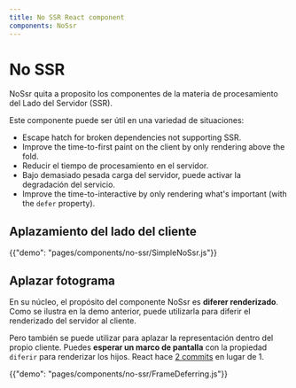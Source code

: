 ```yaml
---
title: No SSR React component
components: NoSsr
---
```


# No SSR

<p class="description">NoSsr quita a proposito los componentes de la materia de procesamiento del Lado del Servidor (SSR).</p>

Este componente puede ser útil en una variedad de situaciones:

- Escape hatch for broken dependencies not supporting SSR.
- Improve the time-to-first paint on the client by only rendering above the fold.
- Reducir el tiempo de procesamiento en el servidor.
- Bajo demasiado pesada carga del servidor, puede activar la degradación del servicio.
- Improve the time-to-interactive by only rendering what's important (with the `defer` property).

## Aplazamiento del lado del cliente

{{"demo": "pages/components/no-ssr/SimpleNoSsr.js"}}

## Aplazar fotograma

En su núcleo, el propósito del componente NoSsr es **diferer renderizado**. Como se ilustra en la demo anterior, puede utilizarla para diferir el renderizado del servidor al cliente.

Pero también se puede utilizar para aplazar la representación dentro del propio cliente. Puedes **esperar un marco de pantalla** con la propiedad `diferir` para renderizar los hijos. React hace [2 commits](https://reactjs.org/docs/strict-mode.html#detecting-unexpected-side-effects) en lugar de 1.

{{"demo": "pages/components/no-ssr/FrameDeferring.js"}}